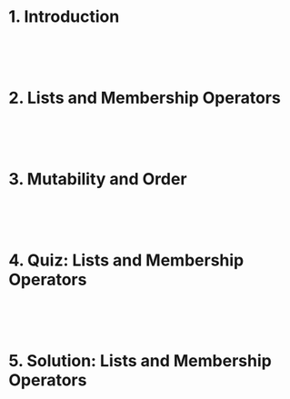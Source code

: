 # 1. Introduction
<br><br><br>



# 2. Lists and Membership Operators
<br><br><br>



# 3. Mutability and Order
<br><br><br>



# 4. Quiz: Lists and Membership Operators
<br><br><br>



# 5. Solution: Lists and Membership Operators
<br><br><br>